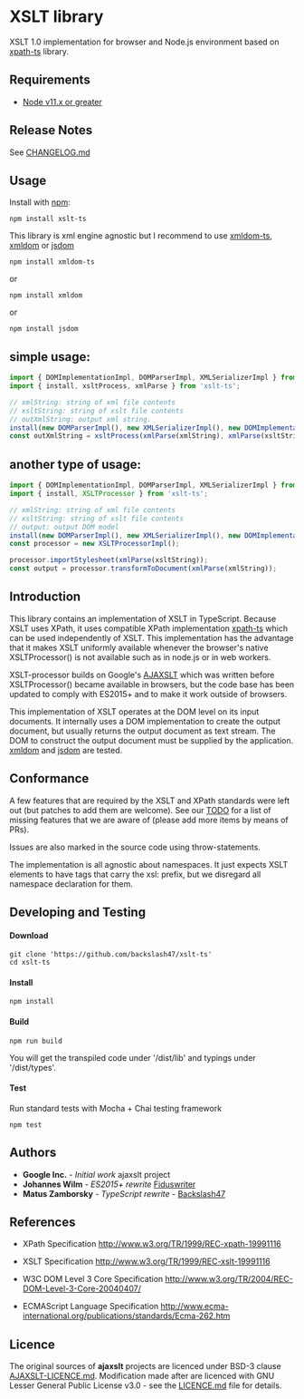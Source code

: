 # XSLT library

XSLT 1.0 implementation for browser and Node.js environment based on [xpath-ts](https://github.com/backslash47/xpath) library.

## Requirements

- [Node v11.x or greater](https://nodejs.org/en/download/)

## Release Notes

See [CHANGELOG.md](CHANGELOG.md)

## Usage

Install with [npm](http://github.com/isaacs/npm):

```
npm install xslt-ts
```

This library is xml engine agnostic but I recommend to use [xmldom-ts](https://github.com/backslash47/xmldom), [xmldom](https://github.com/jindw/xmldom) or [jsdom](https://github.com/jsdom/jsdom)

```
npm install xmldom-ts
```
or 

```
npm install xmldom
```

or

```
npm install jsdom
```

## simple usage:

```typescript
import { DOMImplementationImpl, DOMParserImpl, XMLSerializerImpl } from 'xmldom-ts';
import { install, xsltProcess, xmlParse } from 'xslt-ts';

// xmlString: string of xml file contents
// xsltString: string of xslt file contents
// outXmlString: output xml string.
install(new DOMParserImpl(), new XMLSerializerImpl(), new DOMImplementationImpl());
const outXmlString = xsltProcess(xmlParse(xmlString), xmlParse(xsltString));
```

## another type of usage:

```typescript
import { DOMImplementationImpl, DOMParserImpl, XMLSerializerImpl } from 'xmldom-ts';
import { install, XSLTProcessor } from 'xslt-ts';

// xmlString: string of xml file contents
// xsltString: string of xslt file contents
// output: output DOM model
install(new DOMParserImpl(), new XMLSerializerImpl(), new DOMImplementationImpl());
const processor = new XSLTProcessorImpl();

processor.importStylesheet(xmlParse(xsltString));
const output = processor.transformToDocument(xmlParse(xmlString));
```

## Introduction

This library contains an implementation of XSLT in TypeScript. Because XSLT uses
XPath, it uses compatible XPath implementation [xpath-ts](https://github.com/backslash47/xpath) which can be used
independently of XSLT. This implementation has the advantage that it
makes XSLT uniformly available whenever the browser's native XSLTProcessor()
is not available such as in node.js or in web workers.

XSLT-processor builds on Google's [AJAXSLT](https://github.com/4031651/ajaxslt)
which was written before XSLTProcessor() became available in browsers, but the
code base has been updated to comply with ES2015+ and to make it work outside of
browsers.

This implementation of XSLT operates at the DOM level on its input
documents. It internally uses a DOM implementation to create the
output document, but usually returns the output document as text
stream. The DOM to construct the output document must be supplied by
the application. [xmldom](https://github.com/jindw/xmldom)
and [jsdom](https://github.com/jsdom/jsdom) are tested.

## Conformance

A few features that are required by the XSLT and XPath standards were left out (but patches to add them are welcome).
See our [TODO](TODO.md) for a list of missing features that we are aware of (please add more items by means of PRs).

Issues are also marked in the source code using throw-statements.

The implementation is all agnostic about namespaces. It just expects
XSLT elements to have tags that carry the xsl: prefix, but we
disregard all namespace declaration for them.

## Developing and Testing

#### Download

```
git clone 'https://github.com/backslash47/xslt-ts'
cd xslt-ts
```

#### Install

```
npm install
```

#### Build

```
npm run build
```

You will get the transpiled code under '/dist/lib' and typings under '/dist/types'.

#### Test

Run standard tests with Mocha + Chai testing framework

```
npm test
```

## Authors

- **Google Inc.** - _Initial work_ ajaxslt project
- **Johannes Wilm** - _ES2015+ rewrite_ [Fiduswriter](https://github.com/fiduswriter)
- **Matus Zamborsky** - _TypeScript rewrite_ - [Backslash47](https://github.com/backslash47)

## References

- XPath Specification http://www.w3.org/TR/1999/REC-xpath-19991116

- XSLT Specification http://www.w3.org/TR/1999/REC-xslt-19991116

- W3C DOM Level 3 Core Specification http://www.w3.org/TR/2004/REC-DOM-Level-3-Core-20040407/

- ECMAScript Language Specification http://www.ecma-international.org/publications/standards/Ecma-262.htm

## Licence

The original sources of **ajaxslt** projects are licenced under BSD-3 clause [AJAXSLT-LICENCE.md](AJAXSLT-LICENCE.md). Modification made after are licenced with GNU Lesser General Public License v3.0 - see the [LICENCE.md](LICENCE.md) file for details.
